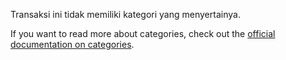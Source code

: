 Transaksi ini tidak memiliki kategori yang menyertainya.

If you want to read more about categories, check out the [official documentation on categories](https://firefly-iii.readthedocs.io/en/latest/concepts/categories.html).